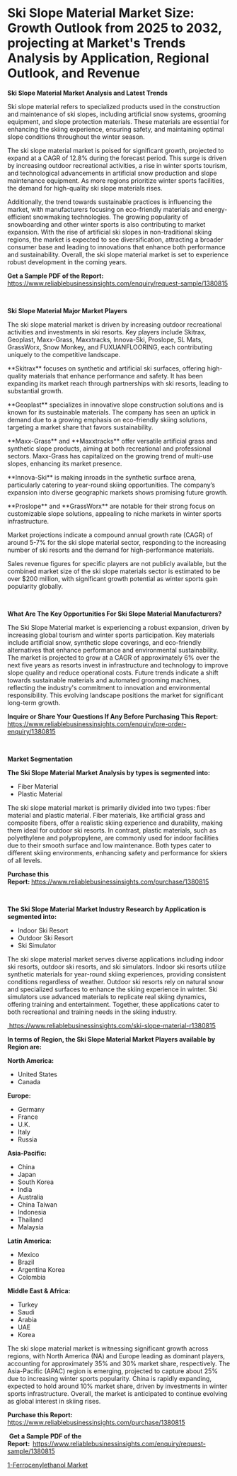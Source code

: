 <p><h1>Ski Slope Material Market Size: Growth Outlook from 2025 to 2032, projecting at Market's Trends Analysis by Application, Regional Outlook, and Revenue</h1></p><p><strong>Ski Slope Material Market Analysis and Latest Trends</strong></p>
<p><p>Ski slope material refers to specialized products used in the construction and maintenance of ski slopes, including artificial snow systems, grooming equipment, and slope protection materials. These materials are essential for enhancing the skiing experience, ensuring safety, and maintaining optimal slope conditions throughout the winter season.</p><p>The ski slope material market is poised for significant growth, projected to expand at a CAGR of 12.8% during the forecast period. This surge is driven by increasing outdoor recreational activities, a rise in winter sports tourism, and technological advancements in artificial snow production and slope maintenance equipment. As more regions prioritize winter sports facilities, the demand for high-quality ski slope materials rises.</p><p>Additionally, the trend towards sustainable practices is influencing the market, with manufacturers focusing on eco-friendly materials and energy-efficient snowmaking technologies. The growing popularity of snowboarding and other winter sports is also contributing to market expansion. With the rise of artificial ski slopes in non-traditional skiing regions, the market is expected to see diversification, attracting a broader consumer base and leading to innovations that enhance both performance and sustainability. Overall, the ski slope material market is set to experience robust development in the coming years.</p></p>
<p><strong>Get a Sample PDF of the Report:&nbsp;</strong> <a href="https://www.reliablebusinessinsights.com/enquiry/request-sample/1380815?utm_campaign=2121&utm_medium=2&utm_source=Github&utm_content=ia&utm_term=01022025&utm_id=ski-slope-material">https://www.reliablebusinessinsights.com/enquiry/request-sample/1380815</a></p>
<p>&nbsp;</p>
<p><strong>Ski Slope Material Major Market Players</strong></p>
<p><p>The ski slope material market is driven by increasing outdoor recreational activities and investments in ski resorts. Key players include Skitrax, Geoplast, Maxx-Grass, Maxxtracks, Innova-Ski, Proslope, SL Mats, GrassWorx, Snow Monkey, and FUXUANFLOORING, each contributing uniquely to the competitive landscape.</p><p>**Skitrax** focuses on synthetic and artificial ski surfaces, offering high-quality materials that enhance performance and safety. It has been expanding its market reach through partnerships with ski resorts, leading to substantial growth. </p><p>**Geoplast** specializes in innovative slope construction solutions and is known for its sustainable materials. The company has seen an uptick in demand due to a growing emphasis on eco-friendly skiing solutions, targeting a market share that favors sustainability.</p><p>**Maxx-Grass** and **Maxxtracks** offer versatile artificial grass and synthetic slope products, aiming at both recreational and professional sectors. Maxx-Grass has capitalized on the growing trend of multi-use slopes, enhancing its market presence.</p><p>**Innova-Ski** is making inroads in the synthetic surface arena, particularly catering to year-round skiing opportunities. The company’s expansion into diverse geographic markets shows promising future growth.</p><p>**Proslope** and **GrassWorx** are notable for their strong focus on customizable slope solutions, appealing to niche markets in winter sports infrastructure.</p><p>Market projections indicate a compound annual growth rate (CAGR) of around 5-7% for the ski slope material sector, responding to the increasing number of ski resorts and the demand for high-performance materials. </p><p>Sales revenue figures for specific players are not publicly available, but the combined market size of the ski slope materials sector is estimated to be over $200 million, with significant growth potential as winter sports gain popularity globally.</p></p>
<p>&nbsp;</p>
<p><strong>What Are The Key Opportunities For Ski Slope Material Manufacturers?</strong></p>
<p><p>The Ski Slope Material market is experiencing a robust expansion, driven by increasing global tourism and winter sports participation. Key materials include artificial snow, synthetic slope coverings, and eco-friendly alternatives that enhance performance and environmental sustainability. The market is projected to grow at a CAGR of approximately 6% over the next five years as resorts invest in infrastructure and technology to improve slope quality and reduce operational costs. Future trends indicate a shift towards sustainable materials and automated grooming machines, reflecting the industry's commitment to innovation and environmental responsibility. This evolving landscape positions the market for significant long-term growth.</p></p>
<p><strong>Inquire or Share Your Questions If Any Before Purchasing This Report:</strong> <a href="https://www.reliablebusinessinsights.com/enquiry/pre-order-enquiry/1380815?utm_campaign=2121&utm_medium=2&utm_source=Github&utm_content=ia&utm_term=01022025&utm_id=ski-slope-material">https://www.reliablebusinessinsights.com/enquiry/pre-order-enquiry/1380815</a></p>
<p>&nbsp;</p>
<p><strong>Market Segmentation</strong></p>
<p><strong>The Ski Slope Material Market Analysis by types is segmented into:</strong></p>
<p><ul><li>Fiber Material</li><li>Plastic Material</li></ul></p>
<p><p>The ski slope material market is primarily divided into two types: fiber material and plastic material. Fiber materials, like artificial grass and composite fibers, offer a realistic skiing experience and durability, making them ideal for outdoor ski resorts. In contrast, plastic materials, such as polyethylene and polypropylene, are commonly used for indoor facilities due to their smooth surface and low maintenance. Both types cater to different skiing environments, enhancing safety and performance for skiers of all levels.</p></p>
<p><strong>Purchase this Report:&nbsp;</strong><a href="https://www.reliablebusinessinsights.com/purchase/1380815?utm_campaign=2121&utm_medium=2&utm_source=Github&utm_content=ia&utm_term=01022025&utm_id=ski-slope-material">https://www.reliablebusinessinsights.com/purchase/1380815</a></p>
<p>&nbsp;</p>
<p><strong>The Ski Slope Material Market Industry Research by Application is segmented into:</strong></p>
<p><ul><li>Indoor Ski Resort</li><li>Outdoor Ski Resort</li><li>Ski Simulator</li></ul></p>
<p><p>The ski slope material market serves diverse applications including indoor ski resorts, outdoor ski resorts, and ski simulators. Indoor ski resorts utilize synthetic materials for year-round skiing experiences, providing consistent conditions regardless of weather. Outdoor ski resorts rely on natural snow and specialized surfaces to enhance the skiing experience in winter. Ski simulators use advanced materials to replicate real skiing dynamics, offering training and entertainment. Together, these applications cater to both recreational and training needs in the skiing industry.</p></p>
<p><a href="https://www.reliablebusinessinsights.com/ski-slope-material-r1380815?utm_campaign=2121&utm_medium=2&utm_source=Github&utm_content=ia&utm_term=01022025&utm_id=ski-slope-material">&nbsp;https://www.reliablebusinessinsights.com/ski-slope-material-r1380815</a></p>
<p><strong>In terms of Region, the Ski Slope Material Market Players available by Region are:</strong></p>
<p>
    <p> <strong> North America: </strong>
        <ul>
            <li>United States</li>
            <li>Canada</li>
        </ul>
        </p> 
    <p> <strong> Europe: </strong>
        <ul>
            <li>Germany</li>
            <li>France</li>
            <li>U.K.</li>
            <li>Italy</li>
            <li>Russia</li>
        </ul>
        </p> 
    <p> <strong> Asia-Pacific: </strong>
        <ul>
            <li>China</li>
            <li>Japan</li>
            <li>South Korea</li>
            <li>India</li>
            <li>Australia</li>
            <li>China Taiwan</li>
            <li>Indonesia</li>
            <li>Thailand</li>
            <li>Malaysia</li>
        </ul>
        </p> 
    <p> <strong> Latin America: </strong>
        <ul>
            <li>Mexico</li>
            <li>Brazil</li>
            <li>Argentina Korea</li>
            <li>Colombia</li>
        </ul>
        </p> 
    <p> <strong> Middle East & Africa: </strong>
        <ul>
            <li>Turkey</li>
            <li>Saudi</li>
            <li>Arabia</li>
            <li>UAE</li>
            <li>Korea</li>
        </ul>
    </p>
    </p>
<p><p>The ski slope material market is witnessing significant growth across regions, with North America (NA) and Europe leading as dominant players, accounting for approximately 35% and 30% market share, respectively. The Asia-Pacific (APAC) region is emerging, projected to capture about 25% due to increasing winter sports popularity. China is rapidly expanding, expected to hold around 10% market share, driven by investments in winter sports infrastructure. Overall, the market is anticipated to continue evolving as global interest in skiing rises.</p></p>
<p><strong>Purchase this Report: </strong><a href="https://www.reliablebusinessinsights.com/purchase/1380815?utm_campaign=2121&utm_medium=2&utm_source=Github&utm_content=ia&utm_term=01022025&utm_id=ski-slope-material">https://www.reliablebusinessinsights.com/purchase/1380815</a></p>
<p>&nbsp;<strong>Get a Sample PDF of the Report:&nbsp;&nbsp;</strong><a href="https://www.reliablebusinessinsights.com/enquiry/request-sample/1380815?utm_campaign=2121&utm_medium=2&utm_source=Github&utm_content=ia&utm_term=01022025&utm_id=ski-slope-material">https://www.reliablebusinessinsights.com/enquiry/request-sample/1380815</a></p>
<p><strong></strong></p>
<p><p><a href="https://github.com/AshrafKhan865/Market-Research-Report-List-1/blob/main/1-ferrocenylethanol-market.md?utm_campaign=2121&utm_medium=2&utm_source=Github&utm_content=ia&utm_term=01022025&utm_id=ski-slope-material">1-Ferrocenylethanol Market</a></p></p>